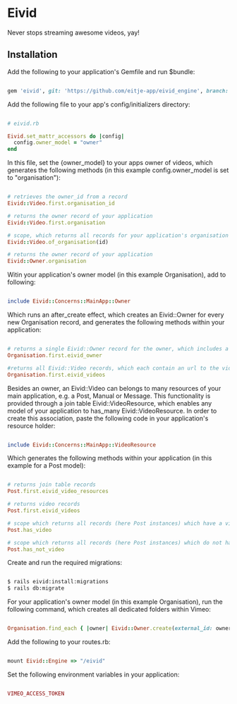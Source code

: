# Eivid

Never stops streaming awesome videos, yay!

## Installation

Add the following to your application's Gemfile and run $bundle:

```ruby

gem 'eivid', git: 'https://github.com/eitje-app/eivid_engine', branch: 'production'

```
Add the following file to your app's config/initializers directory:

```ruby

# eivid.rb

Eivid.set_mattr_accessors do |config|
  config.owner_model = "owner"
end

```

In this file, set the {owner_model} to your apps owner of videos, which generates the following methods (in this example config.owner_model is set to "organisation"):

```ruby

# retrieves the owner_id from a record
Eivid::Video.first.organisation_id

# returns the owner record of your application
Eivid::Video.first.organisation 

# scope, which returns all records for your application's organisation
Eivid::Video.of_organisation(id)

# returns the owner record of your application
Eivid::Owner.organisation

```

Witin your application's owner model (in this example Organisation), add to following:

```ruby

include Eivid::Concerns::MainApp::Owner

```

Which runs an after_create effect, which creates an Eivid::Owner for every new Organisation record, and generates the following methods within your application:

```ruby

# returns a single Eivid::Owner record for the owner, which includes a Vimeo folder_id
Organisation.first.eivid_owner

#returns all Eivid::Video records, which each contain an url to the video and vimeo_id
Organisation.first.eivid_videos

```

Besides an owner, an Eivid::Video can belongs to many resources of your main application, e.g. a Post, Manual or Message. This functionality is provided through a join table Eivid::VideoResource, which enables any model of your application to has_many Eivid::VideoResource. In order to create this association, paste the following code in your application's resource holder:

```ruby

include Eivid::Concerns::MainApp::VideoResource

```

Which generates the following methods within your application (in this example for a Post model):

```ruby

# returns join table records
Post.first.eivid_video_resources

# returns video records
Post.first.eivid_videos

# scope which returns all records (here Post instances) which have a video
Post.has_video

# scope which returns all records (here Post instances) which do not have a video
Post.has_not_video

```

Create and run the required migrations:

```bash

$ rails eivid:install:migrations
$ rails db:migrate

```

For your application's owner model (in this example Organisation), run the following command, which creates all dedicated folders within Vimeo:

```ruby

Organisation.find_each { |owner| Eivid::Owner.create(external_id: owner.id) }

```

Add the following to your routes.rb:

```ruby

mount Eivid::Engine => "/eivid"

```

Set the following environment variables in your application:

```ruby

VIMEO_ACCESS_TOKEN

```
